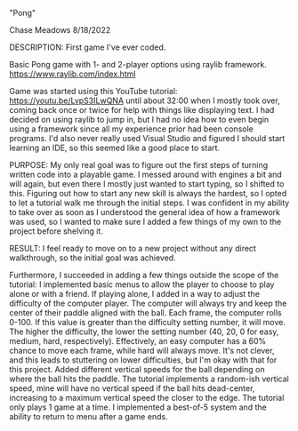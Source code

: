 "Pong"

Chase Meadows
8/18/2022


DESCRIPTION:
First game I've ever coded.

Basic Pong game with 1- and 2-player options using raylib framework.
https://www.raylib.com/index.html

Game was started using this YouTube tutorial:
https://youtu.be/LvpS3ILwQNA
until about 32:00 when I mostly took over, coming back once or twice for help with things like displaying text.
I had decided on using raylib to jump in, but I had no idea how to even begin using a framework since all my experience prior had been console programs.
I'd also never really used Visual Studio and figured I should start learning an IDE, so this seemed like a good place to start.



PURPOSE:
My only real goal was to figure out the first steps of turning written code into a playable game. 
I messed around with engines a bit and will again, but even there I mostly just wanted to start typing, so I shifted to this.
Figuring out how to start any new skill is always the hardest, so I opted to let a tutorial walk me through the initial steps. 
I was confident in my ability to take over as soon as I understood the general idea of how a framework was used, so I wanted to make sure I
added a few things of my own to the project before shelving it.



RESULT:
I feel ready to move on to a new project without any direct walkthrough, so the initial goal was achieved.

Furthermore, I succeeded in adding a few things outside the scope of the tutorial:
	I implemented basic menus to allow the player to choose to play alone or with a friend.
	If playing alone, I added in a way to adjust the difficulty of the computer player.
		The computer will always try and keep the center of their paddle aligned with the ball. 
		Each frame, the computer rolls 0-100. If this value is greater than the difficulty setting number, it will move.
		The higher the difficulty, the lower the setting number (40, 20, 0 for easy, medium, hard, respectively).
		Effectively, an easy computer has a 60% chance to move each frame, while hard will always move.
		It's not clever, and this leads to stuttering on lower difficulties, but I'm okay with that for this project.
	Added different vertical speeds for the ball depending on where the ball hits the paddle. 
		The tutorial implements a random-ish vertical speed, mine will have no vertical speed if the ball hits dead-center, 
		increasing to a maximum vertical speed the closer to the edge.
	The tutorial only plays 1 game at a time. I implemented a best-of-5 system and the ability to return to menu after a game ends.